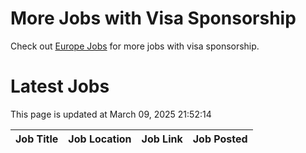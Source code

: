 # More Jobs with Visa Sponsorship

Check out [Europe Jobs](https://github.com/sureshparimi/europejobs#latest-jobs) for more jobs with visa sponsorship.

# Latest Jobs

This page is updated at March 09, 2025 21:52:14

| Job Title | Job Location | Job Link | Job Posted |
| --- | --- | --- | --- |
